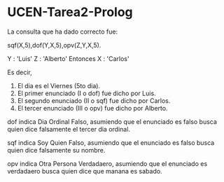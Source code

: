 # UCEN-Tarea2-Prolog

La consulta que ha dado correcto fue:

sqf(X,5),dof(Y,X,5),opv(Z,Y,X,5).

Y : 'Luis'
Z : 'Alberto'
Entonces
X : 'Carlos'

Es decir, 
1. El dia es el Viernes (5to dia).
2. El primer enunciado (I o dof) fue dicho por Luis.
3. El segundo enunciado (II o sqf) fue dicho por Carlos.
4. El tercer enunciado (III o opv) fue dicho por Alberto.

dof indica Dia Ordinal Falso, asumiendo que el enunciado es falso busca quien dice falsamente el tercer dia ordinal.

sqf indica Soy Quien Falso, asumiendo que el enunciado es falso busca quien dice falsamente su nombre.

opv indica Otra Persona Verdadaero, asumiendo que el enunciado es verdadaero busca quien dice que manana es sabado.


